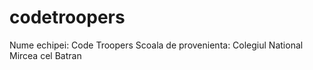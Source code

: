 # codetroopers
Nume echipei: Code Troopers
Scoala de provenienta: Colegiul National Mircea cel Batran
